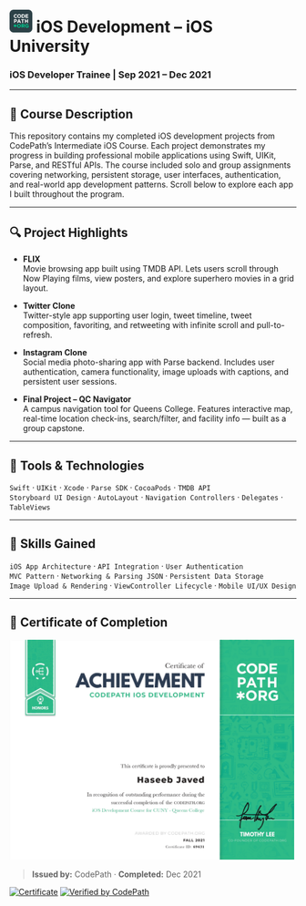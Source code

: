 # <img src="https://github.com/haseebjaved4652/Codepath-Intermediate-Web-Development-Course-Web102/blob/main/codepath%20logo.png?raw=true" alt="CodePath Logo" height="40"/> iOS Development – iOS University

### iOS Developer Trainee | Sep 2021 – Dec 2021  

---

## 📱 Course Description

This repository contains my completed iOS development projects from CodePath’s Intermediate iOS Course. Each project demonstrates my progress in building professional mobile applications using Swift, UIKit, Parse, and RESTful APIs. The course included solo and group assignments covering networking, persistent storage, user interfaces, authentication, and real-world app development patterns. Scroll below to explore each app I built throughout the program.

---

## 🔍 Project Highlights

- **FLIX**  
  Movie browsing app built using TMDB API. Lets users scroll through Now Playing films, view posters, and explore superhero movies in a grid layout.  

- **Twitter Clone**  
  Twitter-style app supporting user login, tweet timeline, tweet composition, favoriting, and retweeting with infinite scroll and pull-to-refresh.  

- **Instagram Clone**  
  Social media photo-sharing app with Parse backend. Includes user authentication, camera functionality, image uploads with captions, and persistent user sessions.  

- **Final Project – QC Navigator**  
  A campus navigation tool for Queens College. Features interactive map, real-time location check-ins, search/filter, and facility info — built as a group capstone.  

---

## 🧰 Tools & Technologies

`Swift` · `UIKit` · `Xcode` · `Parse SDK` · `CocoaPods` · `TMDB API`  
`Storyboard UI Design` · `AutoLayout` · `Navigation Controllers` · `Delegates` · `TableViews`

---

## 🧠 Skills Gained

`iOS App Architecture` · `API Integration` · `User Authentication`  
`MVC Pattern` · `Networking & Parsing JSON` · `Persistent Data Storage`  
`Image Upload & Rendering` · `ViewController Lifecycle` · `Mobile UI/UX Design`

---

## 📜 Certificate of Completion

<img src="https://github.com/haseebjaved4652/Codepath-iOS-Development/blob/main/Certificate%20of%20Achievement.jpg?raw=true" alt="Certificate" width="500"/>

> **Issued by:** CodePath · **Completed:** Dec 2021  

[![Certificate](https://img.shields.io/badge/Certificate-View-blue?style=for-the-badge)](https://github.com/haseebjaved4652/Codepath-iOS-Development/blob/main/Certificate%20of%20Achievement.jpg)
[![Verified by CodePath](https://img.shields.io/badge/Verified_by-CodePath-brightgreen?style=for-the-badge)](https://www.codepath.org/)
